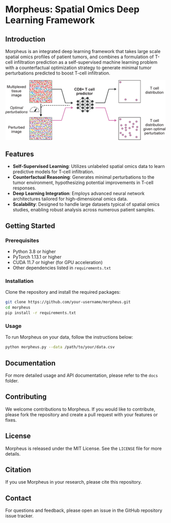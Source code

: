 
# Morpheus: Spatial Omics Deep Learning Framework

## Introduction
Morpheus is an integrated deep learning framework that takes large scale spatial omics profiles of patient tumors, and combines a formulation of T-cell infiltration prediction as a self-supervised machine learning problem with a counterfactual optimization strategy to generate minimal tumor perturbations predicted to boost T-cell infiltration.

![Graphical summary of the Morpheus framework](assets/summary_fig.png)

## Features
- **Self-Supervised Learning**: Utilizes unlabeled spatial omics data to learn predictive models for T-cell infiltration.
- **Counterfactual Reasoning**: Generates minimal perturbations to the tumor environment, hypothesizing potential improvements in T-cell responses.
- **Deep Learning Integration**: Employs advanced neural network architectures tailored for high-dimensional omics data.
- **Scalability**: Designed to handle large datasets typical of spatial omics studies, enabling robust analysis across numerous patient samples.

## Getting Started

### Prerequisites
- Python 3.8 or higher
- PyTorch 1.13.1 or higher
- CUDA 11.7 or higher (for GPU acceleration)
- Other dependencies listed in `requirements.txt`

### Installation
Clone the repository and install the required packages:
```bash
git clone https://github.com/your-username/morpheus.git
cd morpheus
pip install -r requirements.txt
```

### Usage
To run Morpheus on your data, follow the instructions below:
```bash
python morpheus.py --data /path/to/your/data.csv
```

## Documentation
For more detailed usage and API documentation, please refer to the `docs` folder.

## Contributing
We welcome contributions to Morpheus. If you would like to contribute, please fork the repository and create a pull request with your features or fixes.

## License
Morpheus is released under the MIT License. See the `LICENSE` file for more details.

## Citation
If you use Morpheus in your research, please cite this repository.

## Contact
For questions and feedback, please open an issue in the GitHub repository issue tracker.



